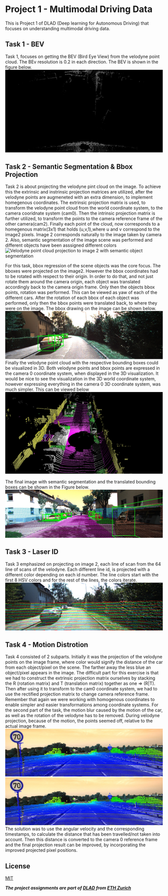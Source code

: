 # Project 1 - Multimodal Driving Data

This is Project 1 of DLAD (Deep learning for Autonomous Driving) that focuses on understanding multimodal driving data.

## Task 1 - BEV
Task 1, focuses on getting the BEV (Bird Eye View) from the velodyne point cloud. The BEv resolution is 0.2 in each direction. The BEV is shown in the figure below.
![BEV of Velodyne point cloud](/pics/task1bev.jpg)

## Task 2 - Semantic Segmentation & Bbox Projection
Task 2 is about projecting the velodyne pint cloud on the image. To achieve this the extrinsic and instrinsic projection matrices are utilized, after the velodyne points are augmeneted with an extra dimension, to implement homegenous coordinates. The extrinsic projection matrix is used, to transform the velodyne point cloud from the world coordinate system, to the camera cooridnate system (cam0). Then the intrinsic projection matrix is further utilized, to transform the points to the camera reference frame of the other camera(cam2). Finally each point of the cloud, now corresponds to a homegenous matrix(3x1) that holds (u,v,1),where u and v correspond to the image2 pixels. Image 2 corresponds naturally to the image taken by camera 2. Also, semantic segmentation of the image scene was performed and different objects have been asssigned different colors
![Velodyne point cloud projection to image 2 with semantic object segmentation](/pics/task2_2.png)

For this task, bbox regression of the scene objects was the core focus. The bboxes were projected on the image2. However the bbox coordinates had to be rotated with respect to their origin. In order to do that, and not just rotate them around the camera origin, each object was translated accordingly back to the camera origin frame. Only then the objects bbox points, rotation was performed. This can be viewed as yaw of each of the different cars. After the rotation of each bbox of each object was performed, only then the bbox points were translated back, to where they were on the image. The bbox drawing on the image can be shown below. ![Bounding Box drawing on image 2](/pics/task2_2.jpg) Finally the velodyne point cloud with the respective bounding boxes could be visualized in 3D. Both velodyne points and bbox points are expressed in the camera 0 coordinate system, when displayed in the 3D visualization. It would be nice to see the visualization in the 3D world coordinate system, however expressing everything in the camera 0 3D coordinate system, was much simpler. This can be viewed below ![3D visualization of point cloud and bbox](/pics/3dvis.jpg)

The final image with semantic segmentation and the translated bounding boxes can be shown in the Figure below. ![Semantic Segmentation with bbox on image](/pics/task2.jpg)

## Task 3 - Laser ID
Task 3 emphasized on projecting on image 2, each line of scan from the 64 line of scans of the velodyne. Each different line id, is projected with a different color depending on each id number. The line colors start with the first 8 HSV colors and for the rest of the lines, the colors iterate. ![Laser Line of Scans projected](/pics/task3.jpg)

## Task 4 - Motion Distrotion
Task 4 consisted of 2 subparts. Initially it was the projection of the velodyne points on the image frame, where color would signify the distance of the car from each object/pixel on the scene. The farther away the less blue an object/pixel appears in the image.
The difficult part for this exercise is that we had to construct the extrinsic projection matrix ourselves by stacking the R (rotation matrix) and T (translation matrix) together as one => (R|T). 
Then after using it to transform to the cam0 coordinate system, we had to use the rectified projection matrix to change camera reference frame. Remember that again we were working with homogenous coordinates to enable simpler and easier transformations among coordinate systems. For the second part of the task, the motion blur caused by the motion of the car, as well as the rotation of the velodyne has to be removed. 
During velodyne projection, because of the motion, the points seemed off, relative to the actual image frame. 
![Color distance](/pics/task4a.jpg) ![Removed motion distortion](/pics/task4b.jpg)
The solution was to use the angular velocity and the corresponding timestamps, to calculate the distance that has been travelled/not taken into account. Then this distance is converted to the camera 0 reference frame and the final projection result can be improved, by incorporating the improved projected pixel positions.


## License
[MIT](https://choosealicense.com/licenses/mit/)

***The project assignments are part of [DLAD](https://www.trace.ethz.ch/teaching/DLAD/index.html) from [ETH Zurich](https://ethz.ch/en.html)***
